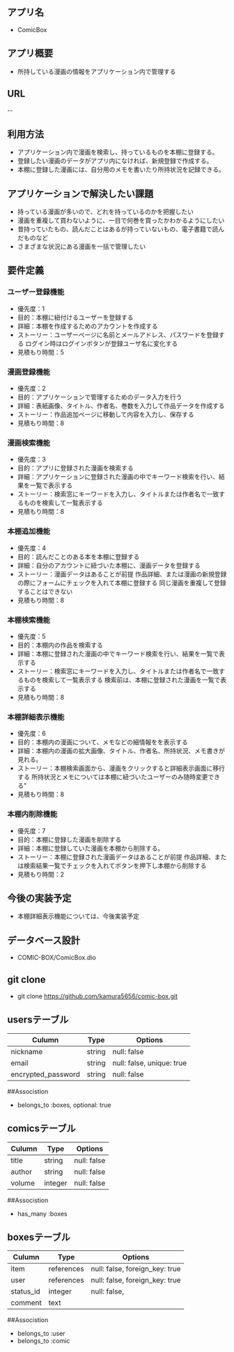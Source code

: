 ## アプリ名
- ComicBox

## アプリ概要
- 所持している漫画の情報をアプリケーション内で管理する

## URL
--

## 利用方法
- アプリケーション内で漫画を検索し、持っているものを本棚に登録する。
- 登録したい漫画のデータがアプリ内になければ、新規登録で作成する。
- 本棚に登録した漫画には、自分用のメモを書いたり所持状況を記録できる。

## アプリケーションで解決したい課題
- 持っている漫画が多いので、どれを持っているのかを把握したい
- 漫画を重複して買わないように、一目で何巻を買ったかわかるようにしたい
- 昔持っていたもの、読んだことはあるが持っていないもの、電子書籍で読んだものなど
- さまざまな状況にある漫画を一括で管理したい

## 要件定義

### ユーザー登録機能
- 優先度：1
- 目的：本棚に紐付けるユーザーを登録する
- 詳細：本棚を作成するためのアカウントを作成する
- ストーリー：ユーザーページに名前とメールアドレス、パスワードを登録する
            ログイン時はログインボタンが登録ユーザ名に変化する
- 見積もり時間：5

### 漫画登録機能
- 優先度：2
- 目的：アプリケーションで管理するためのデータ入力を行う
- 詳細：表紙画像、タイトル、作者名、巻数を入力して作品データを作成する
- ストーリー：作品追加ページに移動して内容を入力し、保存する
- 見積もり時間：8

### 漫画検索機能
- 優先度：3
- 目的：アプリに登録された漫画を検索する
- 詳細：アプリケーションに登録された漫画の中でキーワード検索を行い、結果を一覧で表示する
- ストーリー：検索窓にキーワードを入力し、タイトルまたは作者名で一致するものを検索して一覧表示する       
- 見積もり時間：8

### 本棚追加機能
- 優先度：4
- 目的：読んだことのある本を本棚に登録する
- 詳細：自分のアカウントに紐づいた本棚に、漫画データを登録する
- ストーリー：漫画データはあることが前提
          作品詳細、または漫画の新規登録の際にフォームにチェックを入れて本棚に登録する
          同じ漫画を重複して登録することはできない
- 見積もり時間：8

### 本棚検索機能
- 優先度：5
- 目的：本棚内の作品を検索する
- 詳細：本棚に登録された漫画の中でキーワード検索を行い、結果を一覧で表示する
- ストーリー：検索窓にキーワードを入力し、タイトルまたは作者名で一致するものを検索して一覧表示する
          検索前は、本棚に登録された漫画を一覧で表示する
- 見積もり時間：8

### 本棚詳細表示機能
- 優先度：6
- 目的：本棚内の漫画について、メモなどの細情報をを表示する
- 詳細：本棚内の漫画の拡大画像、タイトル、作者名、所持状況、メモ書きが見れる。
- ストーリー：本棚検索画面から、漫画をクリックすると詳細表示画面に移行する
            所持状況とメモについては本棚に紐づいたユーザーのみ随時変更できる"
- 見積もり時間：8

### 本棚内削除機能
- 優先度：7
- 目的：本棚に登録した漫画を削除する
- 詳細：本棚に登録していた漫画を本棚から削除する。
- ストーリー：本棚に登録された漫画データはあることが前提
            作品詳細、または検索結果一覧でチェックを入れてボタンを押下し本棚から削除する
- 見積もり時間：2

## 今後の実装予定
- 本棚詳細表示機能については、今後実装予定

## データベース設計
- COMIC-BOX/ComicBox.dio

## git clone
- git clone https://github.com/kamura5656/comic-box.git


## usersテーブル 
| Culumn             | Type   | Options                   | 
| ------------------ | ------ | ------------------------- | 
| nickname           | string | null: false               | 
| email              | string | null: false, unique: true | 
| encrypted_password | string | null: false               |


##Associstion
- belongs_to :boxes, optional: true

## comicsテーブル
| Culumn           | Type          | Options                        | 
| ---------------- | ------------- | ------------------------------ | 
| title            | string        | null: false                    | 
| author           | string        | null: false                    |
| volume           | integer       | null: false                    |

##Associstion
- has_many :boxes 

## boxesテーブル
| Culumn    | Type       | Options                        | 
| --------- | ---------- | -------------------------------| 
| item      | references | null: false, foreign_key: true |
| user      | references | null: false, foreign_key: true |
| status_id | integer    | null: false,                   | 
| comment   | text       |                                | 

##Associstion
- belongs_to :user
- belongs_to :comic
   
  
